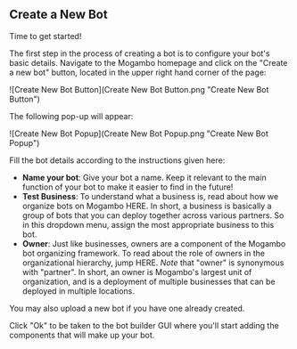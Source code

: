 ## Create a New Bot

Time to get started! 

The first step in the process of creating a bot is to configure your bot's basic details. Navigate to the Mogambo homepage and click on the "Create a new bot" button, located in the upper right hand corner of the page:

  ![Create New Bot Button](Create New Bot Button.png "Create New Bot Button") 

The following pop-up will appear:

  ![Create New Bot Popup](Create New Bot Popup.png "Create New Bot Popup")

Fill the bot details according to the instructions given here:

- **Name your bot**: Give your bot a name. Keep it relevant to the main function of your bot to make it easier to find in the future!
- **Test Business**: To understand what a business is, read about how we organize bots on Mogambo HERE. In short, a business is basically a group of bots that you can deploy together across various partners. So in this dropdown menu, assign the most appropriate business to this bot. 
- **Owner**: Just like businesses, owners are a component of the Mogambo bot organizing framework. To read about the role of owners in the organizational hierarchy, jump HERE. *Note* that "owner" is synonymous with "partner". In short, an owner is Mogambo's largest unit of organization, and is a deployment of multiple businesses that can be deployed in multiple locations. 

You may also upload a new bot if you have one already created. 

Click "Ok" to be taken to the bot builder GUI where you'll start adding the components that will make up your bot. 
